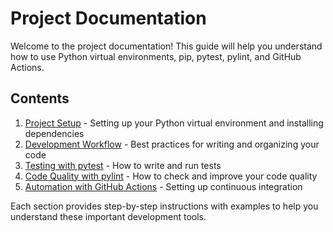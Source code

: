 # Project Documentation

Welcome to the project documentation! This guide will help you understand how to use Python virtual environments, pip, pytest, pylint, and GitHub Actions.

## Contents

1. [Project Setup](01-project-setup.md) - Setting up your Python virtual environment and installing dependencies
2. [Development Workflow](02-development-workflow.md) - Best practices for writing and organizing your code
3. [Testing with pytest](03-testing.md) - How to write and run tests
4. [Code Quality with pylint](04-code-quality.md) - How to check and improve your code quality
5. [Automation with GitHub Actions](05-github-actions.md) - Setting up continuous integration

Each section provides step-by-step instructions with examples to help you understand these important development tools.
